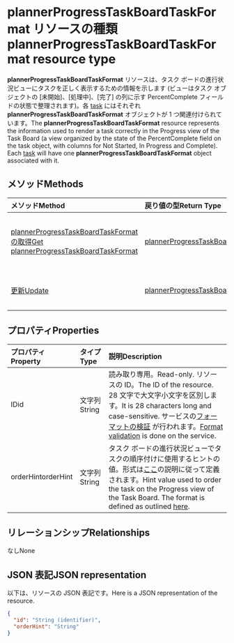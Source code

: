 # <a name="plannerprogresstaskboardtaskformat-resource-type"></a><span data-ttu-id="92584-101">plannerProgressTaskBoardTaskFormat リソースの種類</span><span class="sxs-lookup"><span data-stu-id="92584-101">plannerProgressTaskBoardTaskFormat resource type</span></span>

<span data-ttu-id="92584-p101">**plannerProgressTaskBoardTaskFormat** リソースは、タスク ボードの進行状況ビューにタスクを正しく表示するための情報を示します (ビューはタスク オブジェクトの [未開始]、[処理中]、[完了] の列に示す PercentComplete フィールドの状態で整理されます)。各 [task](plannertask.md) にはそれぞれ **plannerProgressTaskBoardTaskFormat** オブジェクトが 1 つ関連付けられています。</span><span class="sxs-lookup"><span data-stu-id="92584-p101">The **plannerProgressTaskBoardTaskFormat** resource represents the information used to render a task correctly in the Progress view of the Task Board (a view organized by the state of the PercentComplete field on the task object, with columns for Not Started, In Progress and Complete). Each [task](plannertask.md) will have one **plannerProgressTaskBoardTaskFormat** object associated with it.</span></span>


## <a name="methods"></a><span data-ttu-id="92584-104">メソッド</span><span class="sxs-lookup"><span data-stu-id="92584-104">Methods</span></span>

| <span data-ttu-id="92584-105">メソッド</span><span class="sxs-lookup"><span data-stu-id="92584-105">Method</span></span>           | <span data-ttu-id="92584-106">戻り値の型</span><span class="sxs-lookup"><span data-stu-id="92584-106">Return Type</span></span>    |<span data-ttu-id="92584-107">説明</span><span class="sxs-lookup"><span data-stu-id="92584-107">Description</span></span>|
|:---------------|:--------|:----------|
|[<span data-ttu-id="92584-108">plannerProgressTaskBoardTaskFormat の取得</span><span class="sxs-lookup"><span data-stu-id="92584-108">Get plannerProgressTaskBoardTaskFormat</span></span>](../api/plannerprogresstaskboardtaskformat_get.md) | [<span data-ttu-id="92584-109">plannerProgressTaskBoardTaskFormat</span><span class="sxs-lookup"><span data-stu-id="92584-109">plannerProgressTaskBoardTaskFormat</span></span>](plannerprogresstaskboardtaskformat.md) |<span data-ttu-id="92584-110">**plannerProgressTaskBoardTaskFormat** オブジェクトのプロパティとリレーションシップを読み取ります。</span><span class="sxs-lookup"><span data-stu-id="92584-110">Read properties and relationships of **plannerProgressTaskBoardTaskFormat** object.</span></span>|
|[<span data-ttu-id="92584-111">更新</span><span class="sxs-lookup"><span data-stu-id="92584-111">Update</span></span>](../api/plannerprogresstaskboardtaskformat_update.md) | [<span data-ttu-id="92584-112">plannerProgressTaskBoardTaskFormat</span><span class="sxs-lookup"><span data-stu-id="92584-112">plannerProgressTaskBoardTaskFormat</span></span>](plannerprogresstaskboardtaskformat.md)    |<span data-ttu-id="92584-113">**plannerProgressTaskBoardTaskFormat** オブジェクトを更新します。</span><span class="sxs-lookup"><span data-stu-id="92584-113">Update **plannerProgressTaskBoardTaskFormat** object.</span></span> |

## <a name="properties"></a><span data-ttu-id="92584-114">プロパティ</span><span class="sxs-lookup"><span data-stu-id="92584-114">Properties</span></span>
| <span data-ttu-id="92584-115">プロパティ</span><span class="sxs-lookup"><span data-stu-id="92584-115">Property</span></span>     | <span data-ttu-id="92584-116">タイプ</span><span class="sxs-lookup"><span data-stu-id="92584-116">Type</span></span>   |<span data-ttu-id="92584-117">説明</span><span class="sxs-lookup"><span data-stu-id="92584-117">Description</span></span>|
|:---------------|:--------|:----------|
|<span data-ttu-id="92584-118">ID</span><span class="sxs-lookup"><span data-stu-id="92584-118">id</span></span>|<span data-ttu-id="92584-119">文字列</span><span class="sxs-lookup"><span data-stu-id="92584-119">String</span></span>| <span data-ttu-id="92584-120">読み取り専用。</span><span class="sxs-lookup"><span data-stu-id="92584-120">Read-only.</span></span> <span data-ttu-id="92584-121">リソースの ID。</span><span class="sxs-lookup"><span data-stu-id="92584-121">The ID of the resource.</span></span> <span data-ttu-id="92584-122">28 文字で大文字小文字を区別します。</span><span class="sxs-lookup"><span data-stu-id="92584-122">It is 28 characters long and case-sensitive.</span></span> <span data-ttu-id="92584-123">サービスの[フォーマットの検証](planner_identifiers_disclaimer.md) が行われます。</span><span class="sxs-lookup"><span data-stu-id="92584-123">[Format validation](planner_identifiers_disclaimer.md) is done on the service.</span></span>|
|<span data-ttu-id="92584-124">orderHint</span><span class="sxs-lookup"><span data-stu-id="92584-124">orderHint</span></span>|<span data-ttu-id="92584-125">文字列</span><span class="sxs-lookup"><span data-stu-id="92584-125">String</span></span>|<span data-ttu-id="92584-p103">タスク ボードの進行状況ビューでタスクの順序付けに使用するヒントの値。形式は[ここ](planner_order_hint_format.md)の説明に従って定義されます。</span><span class="sxs-lookup"><span data-stu-id="92584-p103">Hint value used to order the task on the Progress view of the Task Board. The format is defined as outlined [here](planner_order_hint_format.md).</span></span>|

## <a name="relationships"></a><span data-ttu-id="92584-128">リレーションシップ</span><span class="sxs-lookup"><span data-stu-id="92584-128">Relationships</span></span>
<span data-ttu-id="92584-129">なし</span><span class="sxs-lookup"><span data-stu-id="92584-129">None</span></span>


## <a name="json-representation"></a><span data-ttu-id="92584-130">JSON 表記</span><span class="sxs-lookup"><span data-stu-id="92584-130">JSON representation</span></span>
<span data-ttu-id="92584-131">以下は、リソースの JSON 表記です。</span><span class="sxs-lookup"><span data-stu-id="92584-131">Here is a JSON representation of the resource.</span></span>

<!--{
  "blockType": "resource",
  "optionalProperties": [],
  "baseType": "microsoft.graph.entity",
  "@odata.type": "microsoft.graph.plannerProgressTaskBoardTaskFormat"
}-->

```json
{
  "id": "String (identifier)",
  "orderHint": "String"
}

```

<!-- uuid: 8fcb5dbc-d5aa-4681-8e31-b001d5168d79
2015-10-25 14:57:30 UTC -->
<!-- {
  "type": "#page.annotation",
  "description": "plannerProgressTaskBoardTaskFormat resource",
  "keywords": "",
  "section": "documentation",
  "tocPath": ""
}-->